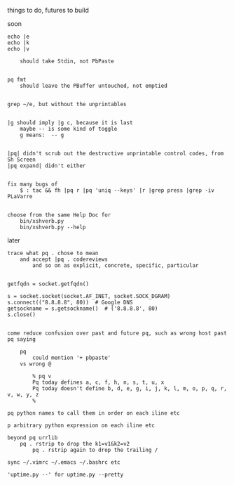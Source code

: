 things to do, futures to build

soon

    echo |e
    echo |k
    echo |v

        should take Stdin, not PbPaste


    pq fmt
        should leave the PBuffer untouched, not emptied


    grep ~/e, but without the unprintables


    |g should imply |g c, because it is last
        maybe -- is some kind of toggle
        g means:  -- g


    |pq| didn't scrub out the destructive unprintable control codes, from Sh Screen
    |pq expand| didn't either


    fix many bugs of
        $ : tac && fh |pq r |pq 'uniq --keys' |r |grep press |grep -iv PLaVarre


    choose from the same Help Doc for
        bin/xshverb.py
        bin/xshverb.py --help


later


    trace what pq . chose to mean
        and accept |pq . codereviews
            and so on as explicit, concrete, specific, particular


    getfqdn = socket.getfqdn()

    s = socket.socket(socket.AF_INET, socket.SOCK_DGRAM)
    s.connect(("8.8.8.8", 80))  # Google DNS
    getsockname = s.getsockname()  # ('8.8.8.8', 80)
    s.close()


    come reduce confusion over past and future pq, such as wrong host past pq saying

        pq
            could mention '+ pbpaste'
        vs wrong @

            % pq v
            Pq today defines a, c, f, h, n, s, t, u, x
            Pq today doesn't define b, d, e, g, i, j, k, l, m, o, p, q, r, v, w, y, z
            %

    pq python names to call them in order on each iline etc

    p arbitrary python expression on each iline etc

    beyond pq urrlib
        pq . rstrip to drop the k1=v1&k2=v2
            pq . rstrip again to drop the trailing /

    sync ~/.vimrc ~/.emacs ~/.bashrc etc

    'uptime.py --' for uptime.py --pretty
